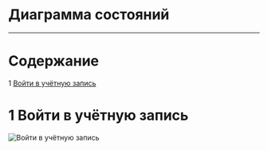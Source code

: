 # Диаграмма состояний
---

# Содержание
1 [Войти в учётную запись](#enter)   


<a name="enter"/>

# 1 Войти в учётную запись
![Войти в учётную запись](../State.png)

<a name="change"/>

